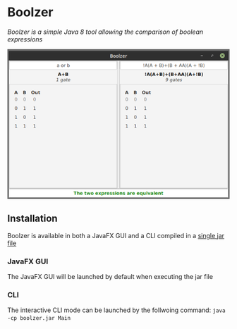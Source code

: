 # Boolzer
*Boolzer is a simple Java 8 tool allowing the comparison of boolean expressions*

![screenshot](https://github.com/Vynskir/boolzer/blob/master/src/main/rsc/images/screenshot.png)

## Installation 

Boolzer is available in both a JavaFX GUI and a CLI compiled in a [single jar file](https://github.com/Vynskir/boolzer/raw/master/boolzer.jar)

### JavaFX GUI
The JavaFX GUI will be launched by default when executing the jar file

### CLI

The interactive CLI mode can be launched by the follwoing command:
``java -cp boolzer.jar Main``
